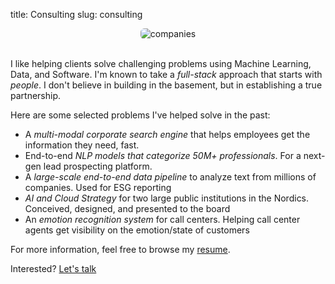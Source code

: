 title: Consulting
slug: consulting

<center>
<img  src="{static}/images/companies_all_v2.png" alt="companies" style="border-radius: 6px;">
</center>
<br>

I like helping clients solve challenging problems using Machine Learning, Data, and Software. I'm known to take a  _full-stack_ approach that starts with _people_. I don't believe in building in the basement, but in establishing a true partnership.

Here are some selected problems I've helped solve in the past: 

- A *multi-modal corporate search engine* that helps employees get the information they need, fast. 
- End-to-end *NLP models that categorize 50M+ professionals*. For a next-gen lead prospecting platform.
- A *large-scale end-to-end data pipeline* to analyze text from millions of companies.  Used for ESG reporting
- *AI and Cloud Strategy* for two large public institutions in the Nordics. Conceived, designed, and presented to the board
- An *emotion recognition system* for call centers. Helping call center agents get visibility on the emotion/state of customers

For more information, feel free to browse my [resume](/cv.pdf). 

Interested? <a href="https://cal.com/duarteocarmo/meeting?duration=30" target="_blank"> Let's talk</a>
